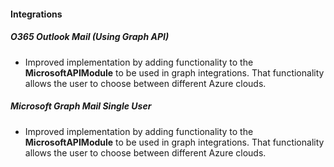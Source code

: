 
#### Integrations

##### O365 Outlook Mail (Using Graph API)

- Improved implementation by adding functionality to the **MicrosoftAPIModule** to be used in graph integrations. That functionality allows the user to choose between different Azure clouds.

##### Microsoft Graph Mail Single User

- Improved implementation by adding functionality to the **MicrosoftAPIModule** to be used in graph integrations. That functionality allows the user to choose between different Azure clouds.